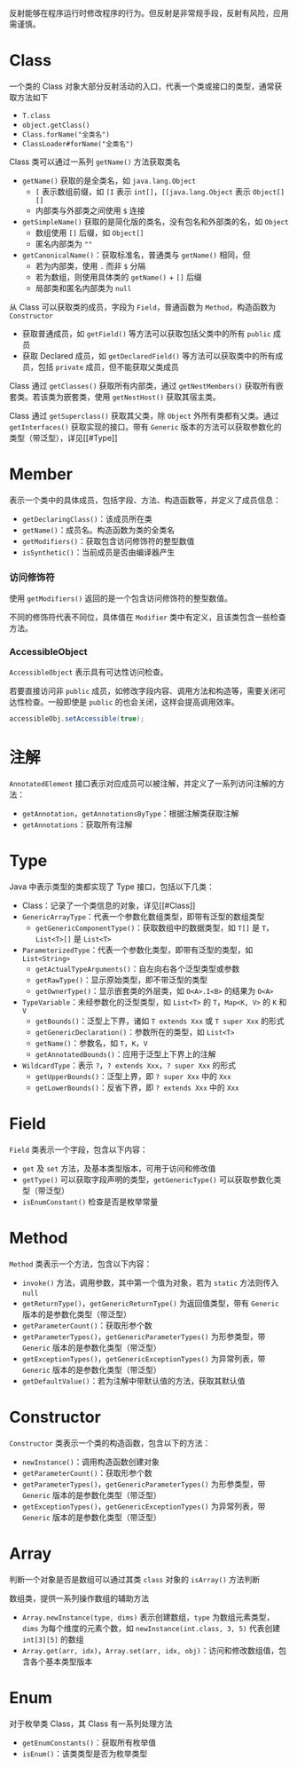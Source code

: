 反射能够在程序运行时修改程序的行为。但反射是非常规手段，反射有风险，应用需谨慎。
# Class

一个类的 Class 对象大部分反射活动的入口，代表一个类或接口的类型，通常获取方法如下
- `T.class`
- `object.getClass()`
- `Class.forName("全类名")`
- `ClassLoader#forName("全类名")`

Class 类可以通过一系列 `getName()` 方法获取类名
- `getName()` 获取的是全类名，如 `java.lang.Object` 
	- `[` 表示数组前缀，如 `[I` 表示 `int[]`，`[[java.lang.Object` 表示 `Object[][]`
	- 内部类与外部类之间使用 `$` 连接
- `getSimpleName()` 获取的是简化版的类名，没有包名和外部类的名，如 `Object`
	- 数组使用 `[]` 后缀，如 `Object[]`
	- 匿名内部类为 `""`
- `getCanonicalName()`：获取标准名，普通类与 `getName()` 相同，但
	- 若为内部类，使用 `.` 而非 `$` 分隔
	- 若为数组，则使用具体类的 `getName()` + `[]` 后缀
	- 局部类和匿名内部类为 `null`

从 Class 可以获取类的成员，字段为 `Field`，普通函数为 `Method`，构造函数为 `Constructor`
- 获取普通成员，如 `getField()` 等方法可以获取包括父类中的所有 `public` 成员
- 获取 Declared 成员，如 `getDeclaredField()` 等方法可以获取类中的所有成员，包括 `private` 成员，但不能获取父类成员

Class 通过 `getClasses()` 获取所有内部类，通过 `getNestMembers()` 获取所有嵌套类。若该类为嵌套类，使用 `getNestHost()` 获取其宿主类。

Class 通过 `getSuperclass()` 获取其父类，除 `Object` 外所有类都有父类。通过 `getInterfaces()` 获取实现的接口。带有 `Generic` 版本的方法可以获取参数化的类型（带泛型），详见[[#Type]]
# Member

表示一个类中的具体成员，包括字段、方法、构造函数等，并定义了成员信息：
- `getDeclaringClass()`：该成员所在类
- `getName()`：成员名。构造函数为类的全类名
- `getModifiers()`：获取包含访问修饰符的整型数值
- `isSynthetic()`：当前成员是否由编译器产生
### 访问修饰符

使用 `getModifiers()` 返回的是一个包含访问修饰符的整型数值。

不同的修饰符代表不同位，具体值在 `Modifier` 类中有定义，且该类包含一些检查方法。
### AccessibleObject

`AccessibleObject` 表示具有可达性访问检查。

若要直接访问非 `public` 成员，如修改字段内容、调用方法和构造等，需要关闭可达性检查。一般即使是 `public` 的也会关闭，这样会提高调用效率。

```java
accessibleObj.setAccessible(true);
```
# 注解

`AnnotatedElement` 接口表示对应成员可以被注解，并定义了一系列访问注解的方法：
- `getAnnotation`，`getAnnotationsByType`：根据注解类获取注解
- `getAnnotations`：获取所有注解
# Type

Java 中表示类型的类都实现了 Type 接口，包括以下几类：
- Class：记录了一个类信息的对象，详见[[#Class]]
- `GenericArrayType`：代表一个参数化数组类型，即带有泛型的数组类型
	- `getGenericComponentType()`：获取数组中的数据类型，如 `T[]` 是 `T`，`List<T>[]` 是 `List<T>` 
- `ParameterizedType`：代表一个参数化类型，即带有泛型的类型，如 `List<String>`
	- `getActualTypeArguments()`：自左向右各个泛型类型或参数
	- `getRawType()`：显示原始类型，即不带泛型的类型
	- `getOwnerType()`：显示嵌套类的外层类，如 `O<A>.I<B>` 的结果为 `O<A>`
- `TypeVariable`：未经参数化的泛型类型，如 `List<T>` 的 `T`，`Map<K, V>` 的 `K` 和 `V`
	- `getBounds()`：泛型上下界，诸如 `T extends Xxx` 或 `T super Xxx` 的形式
	- `getGenericDeclaration()`：参数所在的类型，如 `List<T>`
	- `getName()`：参数名，如 `T`，`K`，`V`
	- `getAnnotatedBounds()`：应用于泛型上下界上的注解
- `WildcardType`：表示 `?`，`? extends Xxx`，`? super Xxx` 的形式
	- `getUpperBounds()`：泛型上界，即 `? super Xxx` 中的 `Xxx`
	- `getLowerBounds()`：反省下界，即 `? extends Xxx` 中的 `Xxx`
# Field

`Field` 类表示一个字段，包含以下内容：
- `get` 及 `set` 方法，及基本类型版本，可用于访问和修改值
- `getType()` 可以获取字段声明的类型，`getGenericType()` 可以获取参数化类型（带泛型）
- `isEnumConstant()` 检查是否是枚举常量
# Method

`Method` 类表示一个方法，包含以下内容：
- `invoke()` 方法，调用参数，其中第一个值为对象，若为 `static` 方法则传入 `null`
- `getReturnType()`，`getGenericReturnType()` 为返回值类型，带有 `Generic` 版本的是参数化类型（带泛型）
- `getParameterCount()`：获取形参个数
- `getParameterTypes()`，`getGenericParameterTypes()` 为形参类型，带 `Generic` 版本的是参数化类型（带泛型）
- `getExceptionTypes()`，`getGenericExceptionTypes()` 为异常列表，带 `Generic` 版本的是参数化类型（带泛型）
- `getDefaultValue()`：若为注解中带默认值的方法，获取其默认值
# Constructor

`Constructor` 类表示一个类的构造函数，包含以下的方法：
- `newInstance()`：调用构造函数创建对象
- `getParameterCount()`：获取形参个数
- `getParameterTypes()`，`getGenericParameterTypes()` 为形参类型，带 `Generic` 版本的是参数化类型（带泛型）
- `getExceptionTypes()`，`getGenericExceptionTypes()` 为异常列表，带 `Generic` 版本的是参数化类型（带泛型）
# Array

判断一个对象是否是数组可以通过其类 `class` 对象的 `isArray()` 方法判断

数组类，提供一系列操作数组的辅助方法
- `Array.newInstance(type, dims)` 表示创建数组，`type` 为数组元素类型，`dims` 为每个维度的元素个数，如 `newInstance(int.class, 3, 5)` 代表创建 `int[3][5]` 的数组
- `Array.get(arr, idx)`，`Array.set(arr, idx, obj)`：访问和修改数组值，包含各个基本类型版本
# Enum

对于枚举类 Class，其 Class 有一系列处理方法
- `getEnumConstants()`：获取所有枚举值
- `isEnum()`：该类类型是否为枚举类型